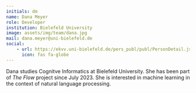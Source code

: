 ```yaml
---
initials: dm
name: Dana Meyer
role: Developer
institution: Bielefeld University
image: assets/img/team/dana.jpg
mail: dana.meyer@uni-bielefeld.de
social:
    - url: https://ekvv.uni-bielefeld.de/pers_publ/publ/PersonDetail.jsp?personId=348679074
      icon: fas fa-globe
---
```

Dana studies Cognitve Informatics at Bielefeld University. She has been part of *The Flow* project since July 2023. She is interested in machine learning in the context of natural language processing.